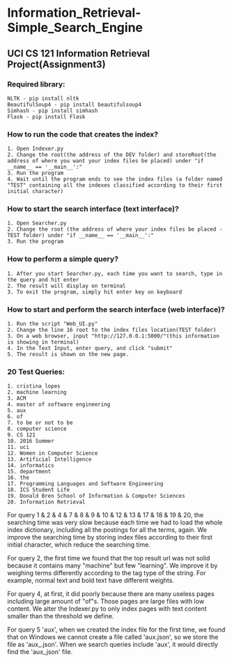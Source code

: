 # Information_Retrieval-Simple_Search_Engine
## UCI CS 121 Information Retrieval Project(Assignment3)

### Required library:

	NLTK - pip install nltk
	BeautifulSoup4 - pip install beautifulsoup4
	Simhash - pip install simhash
	Flask - pip install Flask
  
### How to run the code that creates the index?

	1. Open Indexer.py
	2. Change the root(the address of the DEV folder) and storeRoot(the address of where you want your index files be placed) under "if __name__ == '__main__':"
	3. Run the program
	4. Wait until the program ends to see the index files (a folder named "TEST" containing all the indexes classified according to their first initial character)

### How to start the search interface (text interface)?

	1. Open Searcher.py
	2. Change the root (the address of where your index files be placed - TEST folder) under "if __name__ == '__main__':"
	3. Run the program

### How to perform a simple query?

	1. After you start Searcher.py, each time you want to search, type in the query and hit enter
	2. The result will display on terminal
	3. To exit the program, simply hit enter key on keyboard
	
### How to start and perform the search interface (web interface)?

	1. Run the script "Web_UI.py"
	2. Change the line 16 root to the index files location(TEST folder)
	3. On a web browser, input "http://127.0.0.1:5000/"(this information is showing in terminal)
	4. In the Text Input, enter query, and click "submit"
	5. The result is shown on the new page. 

### 20 Test Queries:
	1. cristina lopes
	2. machine learning
	3. ACM
	4. master of software engineering
	5. aux
	6. of
	7. to be or not to be
	8. computer science
	9. CS 121
	10. 2016 Summer
	11. uci 
	12. Women in Computer Science
	13. Artificial Intelligence
	14. informatics
	15. department
	16. the
	17. Programming Languages and Software Engineering
	18. ICS Student Life
	19. Donald Bren School of Information & Computer Sciences
	20. Information Retrieval

For query 1 & 2 & 4 & 7 & 8 & 9 & 10 & 12 & 13 & 17 & 18 & 19 & 20, the searching time was very slow because each time we had to load the whole index dictionary, including all the postings for all the terms, again. We improve the searching time by storing index files according to their first initial character, which reduce the searching time.

For query 2, the first time we found that the top result url was not solid because it contains many "machine" but few "learning". We improve it by weighing terms differently according to the tag type of the string. For example, normal text and bold text have different weights.

For query 4, at first, it did poorly because there are many useless pages including large amount of "of"s. Those pages are large files with low content. We alter the Indexer.py to only index pages with text content smaller than the threshold we define.

For query 5 'aux', when we created the index file for the first time, we found that on Windows we cannot create a file called 'aux.json', so we store the file as 'aux_.json'. When we search queries include 'aux', it would directly find the 'aux_json' file. 

